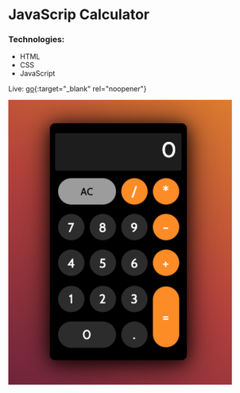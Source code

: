 # JavaScrip Calculator

### Technologies:
  - HTML
  - CSS
  - JavaScript
  
  Live: [go](https://fcc-calculator-js.netlify.app){:target="_blank" rel="noopener"}
  
  
  <img src="img/Screenshot.png" width= "450" target="blank">
  
  
